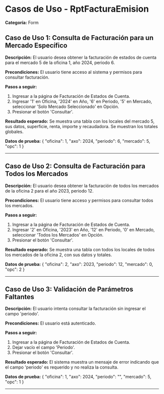 # Casos de Uso - RptFacturaEmision

**Categoría:** Form

## Caso de Uso 1: Consulta de Facturación para un Mercado Específico

**Descripción:** El usuario desea obtener la facturación de estados de cuenta para el mercado 5 de la oficina 1, año 2024, periodo 6.

**Precondiciones:**
El usuario tiene acceso al sistema y permisos para consultar facturación.

**Pasos a seguir:**
1. Ingresar a la página de Facturación de Estados de Cuenta.
2. Ingresar '1' en Oficina, '2024' en Año, '6' en Periodo, '5' en Mercado, seleccionar 'Solo Mercado Seleccionado' en Opción.
3. Presionar el botón 'Consultar'.

**Resultado esperado:**
Se muestra una tabla con los locales del mercado 5, sus datos, superficie, renta, importe y recaudadora. Se muestran los totales globales.

**Datos de prueba:**
{ "oficina": 1, "axo": 2024, "periodo": 6, "mercado": 5, "opc": 1 }

---

## Caso de Uso 2: Consulta de Facturación para Todos los Mercados

**Descripción:** El usuario desea obtener la facturación de todos los mercados de la oficina 2 para el año 2023, periodo 12.

**Precondiciones:**
El usuario tiene acceso y permisos para consultar todos los mercados.

**Pasos a seguir:**
1. Ingresar a la página de Facturación de Estados de Cuenta.
2. Ingresar '2' en Oficina, '2023' en Año, '12' en Periodo, '0' en Mercado, seleccionar 'Todos los Mercados' en Opción.
3. Presionar el botón 'Consultar'.

**Resultado esperado:**
Se muestra una tabla con todos los locales de todos los mercados de la oficina 2, con sus datos y totales.

**Datos de prueba:**
{ "oficina": 2, "axo": 2023, "periodo": 12, "mercado": 0, "opc": 2 }

---

## Caso de Uso 3: Validación de Parámetros Faltantes

**Descripción:** El usuario intenta consultar la facturación sin ingresar el campo 'periodo'.

**Precondiciones:**
El usuario está autenticado.

**Pasos a seguir:**
1. Ingresar a la página de Facturación de Estados de Cuenta.
2. Dejar vacío el campo 'Periodo'.
3. Presionar el botón 'Consultar'.

**Resultado esperado:**
El sistema muestra un mensaje de error indicando que el campo 'periodo' es requerido y no realiza la consulta.

**Datos de prueba:**
{ "oficina": 1, "axo": 2024, "periodo": "", "mercado": 5, "opc": 1 }

---

